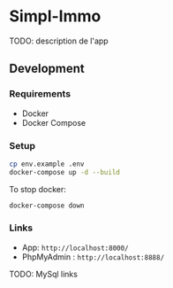 # Simpl-Immo

TODO: description de l'app

## Development

### Requirements

- Docker
- Docker Compose

### Setup

```bash
cp env.example .env
docker-compose up -d --build
```

To stop docker:

```bash
docker-compose down
```

### Links

- App: `http://localhost:8000/`
- PhpMyAdmin : `http://localhost:8888/`

TODO: MySql links
